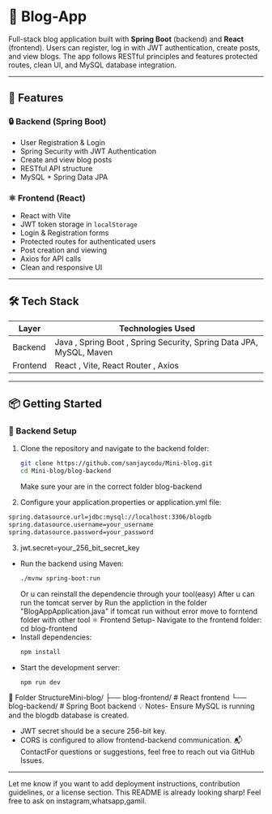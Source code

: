 # 📝 Blog-App

Full-stack blog application built with **Spring Boot** (backend) and **React** (frontend). Users can register, log in with JWT authentication, create posts, and view blogs. The app follows RESTful principles and features protected routes, clean UI, and MySQL database integration.

---

## 🚀 Features

### 🔒 Backend (Spring Boot)
- User Registration & Login
- Spring Security with JWT Authentication
- Create and view blog posts
- RESTful API structure
- MySQL + Spring Data JPA

### ⚛️ Frontend (React)
- React with Vite
- JWT token storage in `localStorage`
- Login & Registration forms
- Protected routes for authenticated users
- Post creation and viewing
- Axios for API calls
- Clean and responsive UI

---

## 🛠️ Tech Stack

| Layer     | Technologies Used                                                                 |
|-----------|------------------------------------------------------------------------------------|
| Backend   | Java , Spring Boot , Spring Security, Spring Data JPA, MySQL, Maven               |
| Frontend  | React , Vite, React Router , Axios                                                |

---

## 📦 Getting Started

### 🔧 Backend Setup

1. Clone the repository and navigate to the backend folder:

   ```bash
   git clone https://github.com/sanjaycodu/Mini-blog.git
   cd Mini-blog/blog-backend
   ```
   Make sure your are in the correct folder blog-backend 
3. Configure your application.properties or application.yml file:

```bash
spring.datasource.url=jdbc:mysql://localhost:3306/blogdb
spring.datasource.username=your_username
spring.datasource.password=your_password
```
3. jwt.secret=your_256_bit_secret_key
- Run the backend using Maven:
  ```bash
  ./mvnw spring-boot:run
  ```
  Or u can reinstall the dependencie through your tool(easy)
  After u can run the tomcat server by Run the appliction in the folder
  "BlogAppApplication.java"
  if tomcat run without error move to forntend folder with other tool
⚛️ Frontend Setup- Navigate to the frontend folder:
cd blog-frontend
- Install dependencies:
  ```bash
  npm install
     ```
- Start the development server:
  ```bash
  npm run dev
  ```
📁 Folder StructureMini-blog/
├── blog-frontend/   # React frontend
└── blog-backend/    # Spring Boot backend
💡 Notes- Ensure MySQL is running and the blogdb database is created.
- JWT secret should be a secure 256-bit key.
- CORS is configured to allow frontend-backend communication.
📬 ContactFor questions or suggestions, feel free to reach out via GitHub Issues.
---

Let me know if you want to add deployment instructions, contribution guidelines, or a license section. This README is already looking sharp!
Feel free to ask on instagram,whatsapp,gamil.
